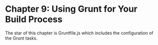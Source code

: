 # Chapter 9: Using Grunt for Your Build Process 

The star of this chapter is Gruntfile.js which includes the configuration of the Grunt tasks. 


